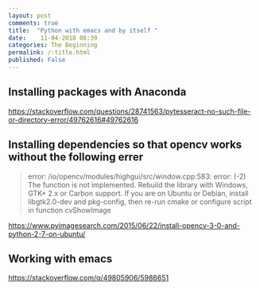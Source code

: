 ```yaml
---
layout: post
comments: true
title:  "Python with emacs and by itself "
date:    11-04-2018 08:39
categories: The Beginning
permalink: /:title.html
published: False
---
```



## Installing packages with Anaconda
https://stackoverflow.com/questions/28741563/pytesseract-no-such-file-or-directory-error/49762616#49762616


## Installing dependencies so that opencv works without the following errer


>error: /io/opencv/modules/highgui/src/window.cpp:583: error: (-2) The
>function is not implemented. Rebuild the library with Windows, GTK+
>2.x or Carbon support. If you are on Ubuntu or Debian, install
>libgtk2.0-dev and pkg-config, then re-run cmake or configure script
>in function cvShowImage

https://www.pyimagesearch.com/2015/06/22/install-opencv-3-0-and-python-2-7-on-ubuntu/


## Working with emacs

https://stackoverflow.com/q/49805906/5986651
